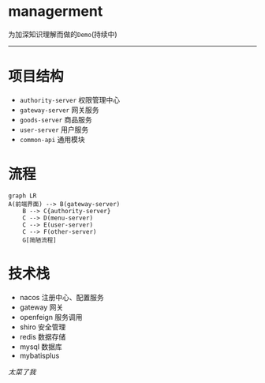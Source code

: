 # managerment

为加深知识理解而做的`Demo`(持续中)

***

# 项目结构

+ `authority-server` 权限管理中心
+ `gateway-server` 网关服务
+ `goods-server` 商品服务
+ `user-server` 用户服务
+ `common-api` 通用模块

# 流程

```mermaid
graph LR
A(前端界面) --> B(gateway-server)
    B --> C{authority-server}
    C --> D(menu-server)
    C --> E(user-server)
    C --> F(other-server)
    G[简陋流程]
```
# 技术栈
+ nacos 注册中心、配置服务
+ gateway 网关
+ openfeign 服务调用
+ shiro 安全管理
+ redis 数据存储 
+ mysql 数据库
+ mybatisplus 

*太菜了我*

